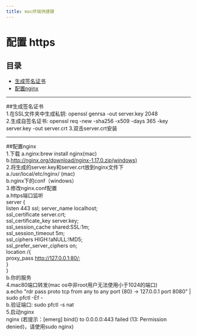 ```yaml
---
title: mac终端快捷键
---
```


# 配置 https

## 目录
+ [生成签名证书](#partI)
+ [配置nginx](#partII)

----------------------------------

##生成签名证书    
1.在SSL文件夹中生成私钥: openssl genrsa -out server.key 2048     
2.生成自签名证书: openssl req -new -sha256 -x509 -days 365 -key server.key -out server.crt 
3.双击server.crt安装    

----------------------------------

##配置nginx   
1.下载
  a.nginx:brew install nginx(mac)   
  b.http://nginx.org/download/nginx-1.17.0.zip(windows)   
2.将生成的server.key和server.crt放到nginx文件下   
  a./usr/local/etc/nginx/ (mac)   
  b.nginx下的conf（windows）  
3.修改nginx.conf配置    
  a.https端口监听   
     server {   
           listen       443 ssl; 
           server_name  localhost;   
           ssl_certificate      server.crt;  
           ssl_certificate_key  server.key;  
           ssl_session_cache    shared:SSL:1m;     
           ssl_session_timeout  5m;  
           ssl_ciphers  HIGH:!aNULL:!MD5;   
           ssl_prefer_server_ciphers  on;    
           location /{   
              proxy_pass http://127.0.0.1:80/;  
          }   
      }   
  b.你的服务      
4.mac80端口转发(mac os中非root用户无法使用小于1024的端口)     
  a.echo "rdr pass proto tcp from any to any port {80} -> 127.0.0.1 port 8080" | sudo pfctl -Ef -   
  b.验证端口: sudo pfctl -s nat   
5.启动nginx   
  nginx (若提示：[emerg] bind() to 0.0.0.0:443 failed (13: Permission denied)，请使用sudo nginx)    
  
  


       
